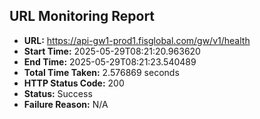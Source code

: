 ## URL Monitoring Report

- **URL:** https://api-gw1-prod1.fisglobal.com/gw/v1/health
- **Start Time:** 2025-05-29T08:21:20.963620
- **End Time:** 2025-05-29T08:21:23.540489
- **Total Time Taken:** 2.576869 seconds
- **HTTP Status Code:** 200
- **Status:** Success
- **Failure Reason:** N/A
